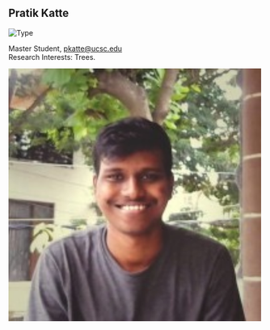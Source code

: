 ## Pratik Katte

![Type](https://img.shields.io/badge/FileType-.fasta-yellow)

Master Student, pkatte@ucsc.edu  
Research Interests: Trees.

<img src='pratik.JPEG' alt='pratik' width='500'/>

